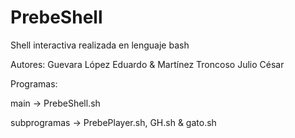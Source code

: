 # PrebeShell
Shell interactiva realizada en lenguaje bash

Autores: Guevara López Eduardo & Martínez Troncoso Julio César

Programas:

main -> PrebeShell.sh

subprogramas -> PrebePlayer.sh, GH.sh & gato.sh 
